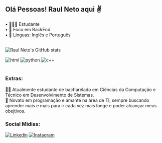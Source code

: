 ## Olá Pessoas! Raul Neto aqui ✌️

• 👨🏼‍💻 Estudante <br/>
• 👊 Foco em BackEnd <br/>
• 🚶 Línguas: Inglês e Português <br/>

<br/>![Raul Neto's GitHub stats](https://github-readme-stats.vercel.app/api?username=RaulNeto-2810&show_icons=true&theme=tokyonight)

<div style="display: inline_block">
    <img aLign="center" alt="html" src="https://img.shields.io/badge/HTML-239120?style=for-the-badge&logo=html5&logoColor=white"/>
    <img aLign="center" alt="python" src="https://img.shields.io/badge/Python-3776AB?style=for-the-badge&logo=python&logoColor=white"/>
    <img aLign="center" alt="c++" src="https://img.shields.io/badge/C%2B%2B-00599C?style=for-the-badge&logo=c%2B%2B&logoColor=white"/>
</div><br/>

### Extras:

👨‍💻 Atualmente estudante de bacharelado em Ciências da Computação e Técnico em Desenvolvimento de Sistemas.
<br/>
🤟 Novato em programação e amante na área de TI, sempre buscando aprender mais e mais para ir cada vez mais longe e poder alcançar meus obejtivos.

### Social Midias:
[![Linkedin](https://img.shields.io/badge/LinkedIn-0077B5?style=for-the-badge&logo=linkedin&logoColor=white)](https://www.linkedin.com/in/raul-neto-526838213/)
[![Instagram](https://img.shields.io/badge/Instagram-E4405F?style=for-the-badge&logo=instagram&logoColor=white)](https://www.instagram.com/raul_neto_/)
